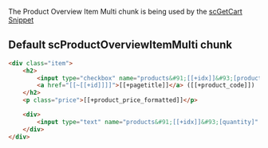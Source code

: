 The Product Overview Item Multi chunk is being used by the [scGetCart Snippet](../Snippets/scGetCart) 

## Default scProductOverviewItemMulti chunk

```` html
<div class="item">
    <h2>
        <input type="checkbox" name="products&#91;[[+idx]]&#93;[productid]" value="[[+id]]">
        <a href="[[~[[+id]]]]">[[+pagetitle]]</a> ([[+product_code]])
    </h2>
    <p class="price">[[+product_price_formatted]]</p>

    <div>
        <input type="text" name="products&#91;[[+idx]]&#93;[quantity]" value="1" />
    </div>
</div>
```` 
